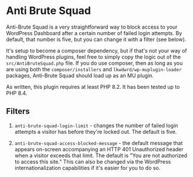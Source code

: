 # Anti Brute Squad

Anti-Brute Squad is a very straightforward way to block access to your 
WordPress Dashboard after a certain number of failed login attempts.  By 
default, that number is five, but you can change it with a filter (see below).

It's setup to become a composer dependency, but if that's not your way of 
handling WordPress plugins, feel free to simply copy the logic out of the
`src/AntiBruteSquad.php` file.  If you do use composer, then as long as you
are using both the `composer/installers` and `lkwdwrd/wp-muplugin-loader` 
packages, Anti-Brute Squad should load up as an MU plugin.

As written, this plugin requires at least PHP 8.2.  It has been tested up to
PHP 8.4.

## Filters

1. `anti-brute-squad-login-limit` - changes the number of failed login attempts
a visitor has before they're locked out.  The default is five.

2. `anti-brute-squad-access-blocked-message` - the default message that appears
on-screen accompanying an HTTP 401 Unauthorized header when a visitor exceeds
that limit.  The default is "You are not authorized to access this site."  This
can also be changed via the WordPress internationalization capabilities if it's
easier for you to do so.   
